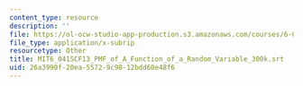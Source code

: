 ```yaml
---
content_type: resource
description: ''
file: https://ol-ocw-studio-app-production.s3.amazonaws.com/courses/6-041sc-probabilistic-systems-analysis-and-applied-probability-fall-2013/26a3990f20ea55729c9812bdd60e48f6_MIT6_041SCF13_PMF_of_A_Function_of_a_Random_Variable_300k.vtt
file_type: application/x-subrip
resourcetype: Other
title: MIT6_041SCF13_PMF_of_A_Function_of_a_Random_Variable_300k.srt
uid: 26a3990f-20ea-5572-9c98-12bdd60e48f6
---
```

